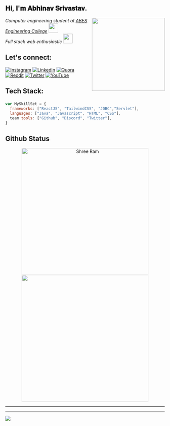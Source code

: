 



<h2>𝐇𝐢, 𝐈'𝐦 𝐀𝐛𝐡𝐢𝐧𝐚𝐯 𝐒𝐫𝐢𝐯𝐚𝐬𝐭𝐚𝐯.
<!--   <img src="https://media.giphy.com/media/mGcNjsfWAjY5AEZNw6/giphy.gif" width="50"> -->
</h2>
<img align='right' src="https://media1.giphy.com/media/lP8xu5t2DLGG045H8F/giphy.gif" width="230" style="border-radius: 50">

<p>
  
  <em>
    Computer engineering student at 
    <a href="https://abes.ac.in/">
      ABES Engineering College</a>
    <img src="https://media.giphy.com/media/fYSnHlufseco8Fh93Z/giphy.gif" width="30">
  </br>
    Full stack web enthusiastic
    <img src="https://media.giphy.com/media/WUlplcMpOCEmTGBtBW/giphy.gif" width="30"> 
  </em>
</p>


## Let's connect:
[![Instagram](https://img.shields.io/badge/Instagram-%23E4405F.svg?logo=Instagram&logoColor=white)](https://instagram.com/_abhinav_srivastav__) [![LinkedIn](https://img.shields.io/badge/LinkedIn-%230077B5.svg?logo=linkedin&logoColor=white)](https://www.linkedin.com/in/abhinav-raj-srivastav-599aaa1b2/?originalSubdomain=in) [![Quora](https://img.shields.io/badge/Quora-%23B92B27.svg?logo=Quora&logoColor=white)](https://www.quora.com/profile/Abhinav-Srivastav-189) [![Reddit](https://img.shields.io/badge/Reddit-%23FF4500.svg?logo=Reddit&logoColor=white)](https://www.reddit.com/user/Brilliant_Eye2855) [![Twitter](https://img.shields.io/badge/Twitter-%231DA1F2.svg?logo=Twitter&logoColor=white)](https://twitter.com/srivast254) [![YouTube](https://img.shields.io/badge/YouTube-%23FF0000.svg?logo=YouTube&logoColor=white)](https://www.youtube.com/channel/UCQbYznJOHsukO50pvrphMUg) 

## <p>Tech Stack:</p>
```javascript
var MySkillSet = {
  frameworks: ["ReactJS", "TailwindCSS", "JDBC","Servlet"],
  languages: ["Java", "Javascript", "HTML", "CSS"],
  team tools: ["Github", "Discord", "Twitter"],
}
```
<h2 align="start">Github Status</h2>

<div align="center" >
  <div>
    <a href="https://github.com/Abhinavrajsrivastav" title="Go to Source">
      <img width=400 src="https://github-readme-stats.vercel.app/api?username=Abhinavrajsrivastav&show_icons=true&theme=transparent&hide_border=true&hide=contribs&hide_rank=true" alt="Shree Ram" />
    </a>
    <a href="https://github.com/Abhinavrajsrivastav" title="Go to Source">
      <img width=400 src="https://streak-stats.demolab.com/?user=Abhinavrajsrivastav&theme=transparent&hide_border=true" />
    </a>
  </div>
</div>  


---
---
[![](https://visitcount.itsvg.in/api?id=Abhinavrajsrivastav&icon=0&color=0)](https://visitcount.itsvg.in)

<!-- Proudly created with GPRM ( https://gprm.itsvg.in ) -->
